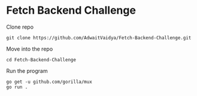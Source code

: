 # Fetch Backend Challenge

Clone repo

```
git clone https://github.com/AdwaitVaidya/Fetch-Backend-Challenge.git
```

Move into the repo
```
cd Fetch-Backend-Challenge
```

Run the program
```
go get -u github.com/gorilla/mux
go run .
```

